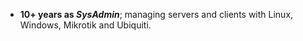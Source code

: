 - **10+ years as *SysAdmin***; managing servers and clients with Linux, Windows, Mikrotik and Ubiquiti.